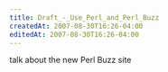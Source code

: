 ```yaml
---
title: Draft_-_Use_Perl_and_Perl_Buzz
createdAt: 2007-08-30T16:26-04:00
editedAt: 2007-08-30T16:26-04:00
---
```


talk about the new Perl Buzz site

